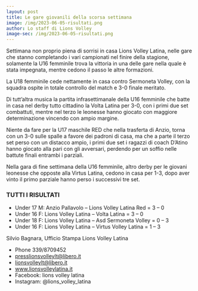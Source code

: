 ```yaml
---
layout: post
title: Le gare giovanili della scorsa settimana
image: /img/2023-06-05-risultati.png
author: Lo staff di Lions Volley
image-sec: /img/2023-06-05-risultati.png
---
```


Settimana non proprio piena di sorrisi in casa Lions Volley Latina, nelle gare che stanno completando i vari campionati nel finire della stagione, solamente la U16 femminile trova la vittoria in una delle gare nella quale è stata impegnata, mentre cedono il passo le altre formazioni.

La U18 femminile cede nettamente in casa contro Sermoneta Volley, con la squadra ospite in totale controllo del match e 3-0 finale meritato.

Di tutt’altra musica la partita infrasettimanale della U16 femminile che batte in casa nel derby tutto cittadino la Volta Latina per 3-0, con i primi due set combattuti, mentre nel terzo le leonesse hanno giocato con maggiore determinazione vincendo con ampio margine.

Niente da fare per la U17 maschile RED che nella trasferta di Anzio, torna con un 3-0 sulle spalle a favore dei padroni di casa, ma che a parte il terzo set perso con un distacco ampio, i primi due set i ragazzi di coach D’Atino hanno giocato alla pari con gli avversari, perdendo per un soffio nelle battute finali entrambi i parziali.

Nella gara di fine settimana della U16 femminile, altro derby per le giovani leonesse che opposte alla Virtus Latina, cedono in casa per 1-3, dopo aver vinto il primo parziale hanno perso i successivi tre set.

### TUTTI I RISULTATI
* Under 17 M: Anzio Pallavolo – Lions Volley Latina Red = 3 – 0
* Under 16 F: Lions Volley Latina – Volta Latina = 3 – 0
* Under 18 F: Lions Volley Latina – Asd Sermoneta Volley = 0 – 3
* Under 16 F: Lions Volley Latina – Virtus Volley Latina = 1 – 3

Silvio Bagnara, Ufficio Stampa Lions Volley Latina
* Phone 339/8709452
* presslionsvolleylt@libero.it
* lionsvolleylt@libero.it
* www.lionsvolleylatina.it        
* Facebook: lions volley latina
* Instagram: @lions_volley_latina